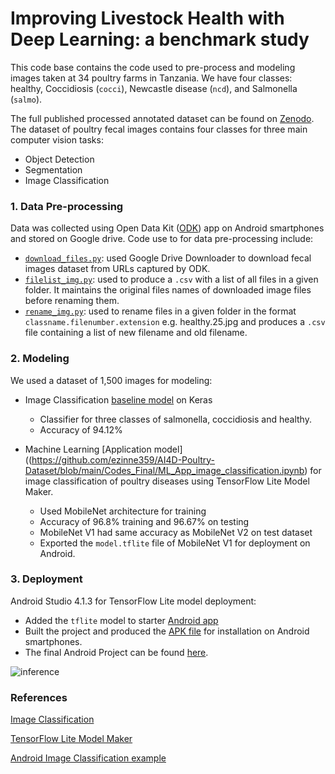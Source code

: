 # Improving Livestock Health with Deep Learning: a benchmark study

This code base contains the code used to pre-process and modeling images taken at 34 poultry farms in Tanzania. We have four classes: healthy, Coccidiosis (`cocci`), Newcastle disease (`ncd`), and Salmonella (`salmo`).

The full published processed annotated dataset can be found on [Zenodo](http://doi.org/10.5281/zenodo.4628934). The dataset of poultry fecal images contains four classes for three main computer vision tasks:

- Object Detection
- Segmentation
- Image Classification

### 1. Data Pre-processing
Data was collected using Open Data Kit ([ODK](https://getodk.org/)) app on Android smartphones and stored on Google drive. Code use to for data pre-processing include:

* [`download_files.py`](https://github.com/ezinne359/AI4D-Poultry-Dataset/blob/main/Codes_Final/download_files.py): used Google Drive Downloader to download fecal images dataset from URLs captured by ODK.
* [`filelist_img.py`](https://github.com/ezinne359/AI4D-Poultry-Dataset/blob/main/Codes_Final/filelist_img.py): used to produce a `.csv` with a list of all files in a given folder. It maintains the original files names of downloaded image files before renaming them.
* [`rename_img.py`](https://github.com/ezinne359/AI4D-Poultry-Dataset/blob/main/Codes_Final/rename_img.py): used to rename files in a given folder in the format `classname.filenumber.extension` e.g. healthy.25.jpg and produces a `.csv` file containing a list of new filename and old filename.

### 2. Modeling
We used a dataset of 1,500 images for modeling:
* Image Classification [baseline model](https://github.com/ezinne359/AI4D-Poultry-Dataset/blob/main/Codes_Final/Poultry_baseline_classification.ipynb) on Keras
  * Classifier for three classes of salmonella, coccidiosis and healthy.
  * Accuracy of 94.12%


* Machine Learning [Application model]((https://github.com/ezinne359/AI4D-Poultry-Dataset/blob/main/Codes_Final/ML_App_image_classification.ipynb) for image classification of poultry diseases using TensorFlow Lite Model Maker.
   * Used MobileNet architecture for training
   * Accuracy of 96.8% training and 96.67% on testing
   * MobileNet V1 had same accuracy as MobileNet V2 on test dataset
   * Exported the `model.tflite` file of MobileNet V1 for deployment on Android.

### 3. Deployment
Android Studio 4.1.3 for TensorFlow Lite model deployment:
* Added the `tflite` model to starter [Android app](https://github.com/tensorflow/examples/tree/master/lite/codelabs/flower_classification/android/start)
* Built the project and produced the [APK file](https://github.com/ezinne359/AI4D-Poultry-Dataset/blob/main/img/app-debug.apk) for installation on Android smartphones.
* The final Android Project can be found [here](https://github.com/ezinne359/AI4D-Poultry-Dataset/blob/main/TFLite_PoultryApp).

![inference](https://github.com/ezinne359/AI4D-Poultry-Dataset/img/Inference.png)
### References
[Image Classification](https://www.tensorflow.org/tutorials/images/classification)

[TensorFlow Lite Model Maker](https://www.tensorflow.org/lite/guide/model_maker)

[Android Image Classification example](https://codelabs.developers.google.com/codelabs/recognize-flowers-with-tensorflow-on-android#0)

